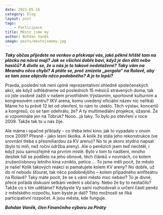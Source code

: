 ```yaml
---
date: 2022-05-16
category: blog
layout: post
tags: 
    - Participace
title: Město jsme my
author: Bohdan Vaněk
image: posts/mestojsmemy.jpg
---
```

***Taky občas přijedete na venkov a překvapí vás, jaké pěkné hřiště tam na plácku na návsi mají? Jak se všichni dobře baví, když je den dětí nebo hasičů? A divíte se, že u nás je to takové nedotažené? Taky vám na Meandru něco chybí? A ptáte se, proč zmizela „pergola“ na Rolavě, aby se tam zase objevilo něco podobného? A je to lepší?***

Pravda, poslední rok není úplně reprezentativní ohledně společenských akcí, ale když odhlédneme od posledních 15 měsíců strávených doma, tak co jste osobně zažili v našem prvotřídním Výstavním, sportovně kulturním a kongresovém centru? (KV arena, komu uvedený oficiální název nic neříká) Máme ho tu právě 12 let od otevření, to nám to uteklo. Těch výstav, koncertů a kongresů, co se tam odehrálo, že? A ty multimediální projekce, úžasné. Že si vzpomínáte jen na Tobruk? Nooo…já taky. To bylo po otevření v roce 2009. Takže tak to u nás žije.

Ale máme i opačné příklady – co třeba letní kino: jak to vypadalo v onom roce 2009? Přesně - jako lesní školka. A kolik že stála jeho rekonstrukce (ve srovnání třeba s přesmiliardou za KV arenu)? No to je skoro stydno napsat (bylo to míň, než roční údržba areny). Ale o penězích jsem teď nechtěl, i když jsou samozřejmě na prvním místě. Bylo v tom to nadšení, mnoho desítek lidí se podílelo na jeho obnově, těch článků v novinách, co kolem zrušení/obnovy letního kina vzniklo, petice…. To jsme měli pocit, že město je naše! Kolik takových reakcí si pamatujete kolem KV areny? No dobře, už do ní nebudu šťourat, tak něco podobnějšího – kolem případného amfiteátru na Rolavě? Taky máte pocit, že se s vámi město moc nebaví? To je divné, přece pořádá diskusní setkání vedení s občany. Nebo že by to nestačilo? Takže co s tím uděláme? Kdybyste Vy sami rozhodovali o určení části peněz z městského rozpočtu, kam byste je dali? Této možnosti se říká participativní rozpočet. A jsou města, kde funguje.

***Bohdan Vaněk, člen Finančního výboru za Piráty***
